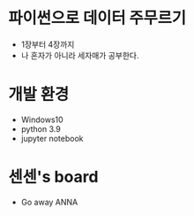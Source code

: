 # 파이썬으로 데이터 주무르기
* 1장부터 4장까지
* 나 혼자가 아니라 세자매가 공부한다.

# 개발 환경
* Windows10
* python 3.9
* jupyter notebook

# 센센's board
* Go away ANNA
